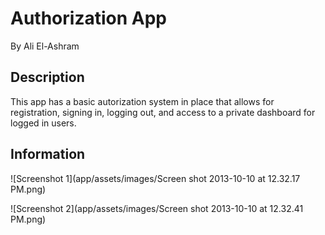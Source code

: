 # Authorization App

By Ali El-Ashram

## Description

This app has a basic autorization system in place that allows for registration, signing in, logging out, and access to a private dashboard for logged in users.

## Information

![Screenshot 1](app/assets/images/Screen shot 2013-10-10 at 12.32.17 PM.png)

![Screenshot 2](app/assets/images/Screen shot 2013-10-10 at 12.32.41 PM.png)
